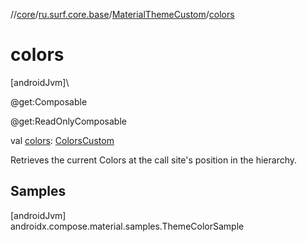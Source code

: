 //[core](../../../index.md)/[ru.surf.core.base](../index.md)/[MaterialThemeCustom](index.md)/[colors](colors.md)

# colors

[androidJvm]\

@get:Composable

@get:ReadOnlyComposable

val [colors](colors.md): [ColorsCustom](../-colors-custom/index.md)

Retrieves the current Colors at the call site's position in the hierarchy.

## Samples

[androidJvm]\
androidx.compose.material.samples.ThemeColorSample
